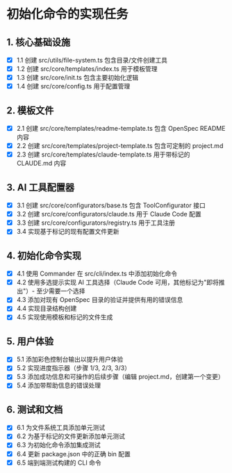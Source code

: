 # 初始化命令的实现任务

## 1. 核心基础设施
- [x] 1.1 创建 src/utils/file-system.ts 包含目录/文件创建工具
- [x] 1.2 创建 src/core/templates/index.ts 用于模板管理
- [x] 1.3 创建 src/core/init.ts 包含主要初始化逻辑
- [x] 1.4 创建 src/core/config.ts 用于配置管理

## 2. 模板文件
- [x] 2.1 创建 src/core/templates/readme-template.ts 包含 OpenSpec README 内容
- [x] 2.2 创建 src/core/templates/project-template.ts 包含可定制的 project.md
- [x] 2.3 创建 src/core/templates/claude-template.ts 用于带标记的 CLAUDE.md 内容

## 3. AI 工具配置器
- [x] 3.1 创建 src/core/configurators/base.ts 包含 ToolConfigurator 接口
- [x] 3.2 创建 src/core/configurators/claude.ts 用于 Claude Code 配置
- [x] 3.3 创建 src/core/configurators/registry.ts 用于工具注册
- [x] 3.4 实现基于标记的现有配置文件更新

## 4. 初始化命令实现
- [x] 4.1 使用 Commander 在 src/cli/index.ts 中添加初始化命令
- [x] 4.2 使用多选提示实现 AI 工具选择（Claude Code 可用，其他标记为"即将推出"）- 至少需要一个选择
- [x] 4.3 添加对现有 OpenSpec 目录的验证并提供有用的错误信息
- [x] 4.4 实现目录结构创建
- [x] 4.5 实现使用模板和标记的文件生成

## 5. 用户体验
- [x] 5.1 添加彩色控制台输出以提升用户体验
- [x] 5.2 实现进度指示器（步骤 1/3, 2/3, 3/3）
- [x] 5.3 添加成功信息和可操作的后续步骤（编辑 project.md，创建第一个变更）
- [x] 5.4 添加带帮助信息的错误处理

## 6. 测试和文档
- [x] 6.1 为文件系统工具添加单元测试
- [x] 6.2 为基于标记的文件更新添加单元测试
- [x] 6.3 为初始化命令添加集成测试
- [x] 6.4 更新 package.json 中的正确 bin 配置
- [x] 6.5 端到端测试构建的 CLI 命令